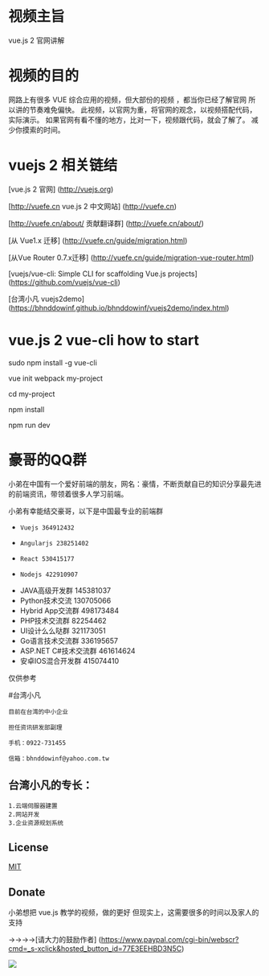 # 视频主旨

  vue.js 2 官网讲解

# 视频的目的

  网路上有很多 VUE 综合应用的视频，但大部份的视频 ，都当你已经了解官网
  所以讲的节奏难免偏快。
  此视频，以官网为重，将官网的观念，以视频搭配代码，实际演示。
  如果官网有看不懂的地方，比对一下，视频跟代码，就会了解了。
  减少你摸索的时间。

# vuejs 2 相关链结

  [vue.js 2 官网] (http://vuejs.org)

  [http://vuefe.cn vue.js 2 中文网站] (http://vuefe.cn)

  [http://vuefe.cn/about/ 贡献翻译群] (http://vuefe.cn/about/)

  [从 Vue1.x 迁移] (http://vuefe.cn/guide/migration.html)

  [从Vue Router 0.7.x迁移] (http://vuefe.cn/guide/migration-vue-router.html)

  [vuejs/vue-cli: Simple CLI for scaffolding Vue.js projects] (https://github.com/vuejs/vue-cli)

  [台湾小凡 vuejs2demo] (https://bhnddowinf.github.io/bhnddowinf/vuejs2demo/index.html)

# vue.js 2 vue-cli how to start

  sudo npm install -g vue-cli

  vue init webpack my-project
  
  cd my-project
  
  npm install
  
  npm run dev



# 豪哥的QQ群

  小弟在中国有一个爱好前端的朋友，网名：豪情，不断贡献自已的知识分享最先进的前端资讯，带领着很多人学习前端。

  小弟有幸能结交豪哥，以下是中国最专业的前端群

  * 	Vuejs 364912432
  * 	Angularjs 238251402
  * 	React 530415177
  * 	Nodejs 422910907
  *   JAVA高级开发群 145381037
  *   Python技术交流 130705066
  *   Hybrid App交流群 498173484
  *   PHP技术交流群 82254462
  *   UI设计么么哒群 321173051
  *   Go语言技术交流群 336195657
  *   ASP.NET C#技术交流群 461614624
  *   安卓IOS混合开发群 415074410

  仅供参考


#台湾小凡

    目前在台湾的中小企业

    担任资讯研发部副理

    手机：0922-731455

    信箱：bhnddowinf@yahoo.com.tw

## 台湾小凡的专长：

    1.云端伺服器建置
    2.网站开发
    3.企业资源规划系统


## License

  [MIT](http://opensource.org/licenses/MIT)

## Donate

  小弟想把 vue.js 教学的视频，做的更好
  但现实上，这需要很多的时间以及家人的支持

  →→→→[请大力的鼓励作者] (https://www.paypal.com/cgi-bin/webscr?cmd=_s-xclick&hosted_button_id=77E3EEHBD3N5C)

  ![](https://github.com/bhnddowinf/vuejs-learn/blob/master/03/wechat_qrcode.png)

